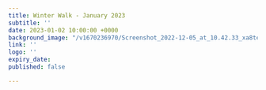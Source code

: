 ```yaml
---
title: Winter Walk - January 2023
subtitle: ''
date: 2023-01-02 10:00:00 +0000
background_image: "/v1670236970/Screenshot_2022-12-05_at_10.42.33_xa8tej.png"
link: ''
logo: ''
expiry_date: 
published: false

---
```

